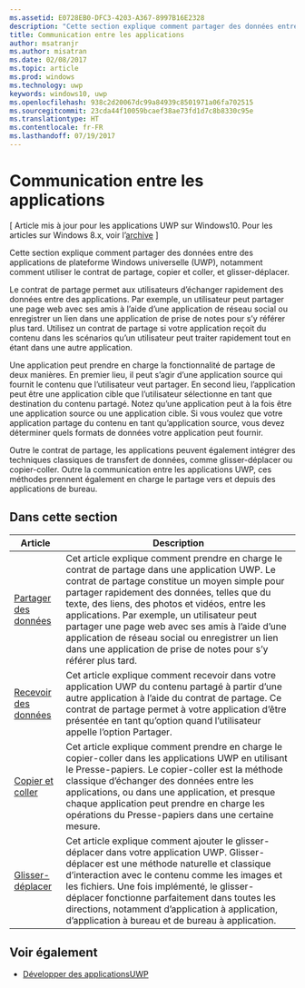 ```yaml
---
ms.assetid: E0728EB0-DFC3-4203-A367-8997B16E2328
description: "Cette section explique comment partager des données entre des applications UWP, notamment comment utiliser le contrat de partage, copier et coller, et glisser-déplacer."
title: Communication entre les applications
author: msatranjr
ms.author: misatran
ms.date: 02/08/2017
ms.topic: article
ms.prod: windows
ms.technology: uwp
keywords: windows10, uwp
ms.openlocfilehash: 938c2d20067dc99a84939c8501971a06fa702515
ms.sourcegitcommit: 23cda44f10059bcaef38ae73fd1d7c8b8330c95e
ms.translationtype: HT
ms.contentlocale: fr-FR
ms.lasthandoff: 07/19/2017
---
```

# <a name="app-to-app-communication"></a>Communication entre les applications

\[ Article mis à jour pour les applications UWP sur Windows10. Pour les articles sur Windows 8.x, voir l’[archive](http://go.microsoft.com/fwlink/p/?linkid=619132) \]

Cette section explique comment partager des données entre des applications de plateforme Windows universelle (UWP), notamment comment utiliser le contrat de partage, copier et coller, et glisser-déplacer.

Le contrat de partage permet aux utilisateurs d’échanger rapidement des données entre des applications. Par exemple, un utilisateur peut partager une page web avec ses amis à l’aide d’une application de réseau social ou enregistrer un lien dans une application de prise de notes pour s’y référer plus tard. Utilisez un contrat de partage si votre application reçoit du contenu dans les scénarios qu’un utilisateur peut traiter rapidement tout en étant dans une autre application.

Une application peut prendre en charge la fonctionnalité de partage de deux manières. En premier lieu, il peut s’agir d’une application source qui fournit le contenu que l’utilisateur veut partager. En second lieu, l’application peut être une application cible que l’utilisateur sélectionne en tant que destination du contenu partagé. Notez qu’une application peut à la fois être une application source ou une application cible. Si vous voulez que votre application partage du contenu en tant qu’application source, vous devez déterminer quels formats de données votre application peut fournir.

Outre le contrat de partage, les applications peuvent également intégrer des techniques classiques de transfert de données, comme glisser-déplacer ou copier-coller. Outre la communication entre les applications UWP, ces méthodes prennent également en charge le partage vers et depuis des applications de bureau.



## <a name="in-this-section"></a>Dans cette section

| Article | Description |
|-------|-------------|
| [Partager des données](share-data.md) | Cet article explique comment prendre en charge le contrat de partage dans une application UWP. Le contrat de partage constitue un moyen simple pour partager rapidement des données, telles que du texte, des liens, des photos et vidéos, entre les applications. Par exemple, un utilisateur peut partager une page web avec ses amis à l’aide d’une application de réseau social ou enregistrer un lien dans une application de prise de notes pour s’y référer plus tard. |
| [Recevoir des données](receive-data.md) | Cet article explique comment recevoir dans votre application UWP du contenu partagé à partir d’une autre application à l’aide du contrat de partage. Ce contrat de partage permet à votre application d’être présentée en tant qu’option quand l’utilisateur appelle l’option Partager. |
| [Copier et coller](copy-and-paste.md) | Cet article explique comment prendre en charge le copier-coller dans les applications UWP en utilisant le Presse-papiers. Le copier-coller est la méthode classique d’échanger des données entre les applications, ou dans une application, et presque chaque application peut prendre en charge les opérations du Presse-papiers dans une certaine mesure. |
| [Glisser-déplacer](drag-and-drop.md) | Cet article explique comment ajouter le glisser-déplacer dans votre application UWP. Glisser-déplacer est une méthode naturelle et classique d’interaction avec le contenu comme les images et les fichiers. Une fois implémenté, le glisser-déplacer fonctionne parfaitement dans toutes les directions, notamment d’application à application, d’application à bureau et de bureau à application. |

## <a name="see-also"></a>Voir également
- [Développer des applicationsUWP](https://developer.microsoft.com/windows/develop)
